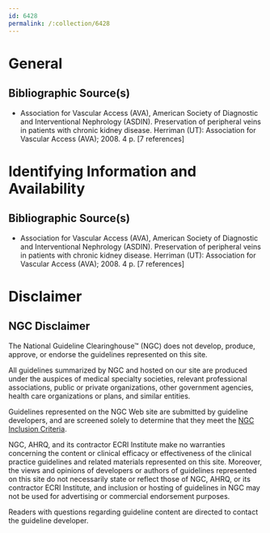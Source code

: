 ```yaml
---
id: 6428
permalink: /:collection/6428
---
```


# General

## Bibliographic Source(s)

- Association for Vascular Access (AVA), American Society of Diagnostic and Interventional Nephrology (ASDIN). Preservation of peripheral veins in patients with chronic kidney disease. Herriman (UT): Association for Vascular Access (AVA); 2008. 4 p. [7 references]

# Identifying Information and Availability

## Bibliographic Source(s)

- Association for Vascular Access (AVA), American Society of Diagnostic and Interventional Nephrology (ASDIN). Preservation of peripheral veins in patients with chronic kidney disease. Herriman (UT): Association for Vascular Access (AVA); 2008. 4 p. [7 references]

# Disclaimer

## NGC Disclaimer

The National Guideline Clearinghouse™ (NGC) does not develop, produce, approve, or endorse the guidelines represented on this site.

All guidelines summarized by NGC and hosted on our site are produced under the auspices of medical specialty societies, relevant professional associations, public or private organizations, other government agencies, health care organizations or plans, and similar entities.

Guidelines represented on the NGC Web site are submitted by guideline developers, and are screened solely to determine that they meet the [NGC Inclusion Criteria](/help-and-about/summaries/inclusion-criteria).

NGC, AHRQ, and its contractor ECRI Institute make no warranties concerning the content or clinical efficacy or effectiveness of the clinical practice guidelines and related materials represented on this site. Moreover, the views and opinions of developers or authors of guidelines represented on this site do not necessarily state or reflect those of NGC, AHRQ, or its contractor ECRI Institute, and inclusion or hosting of guidelines in NGC may not be used for advertising or commercial endorsement purposes.

Readers with questions regarding guideline content are directed to contact the guideline developer.

